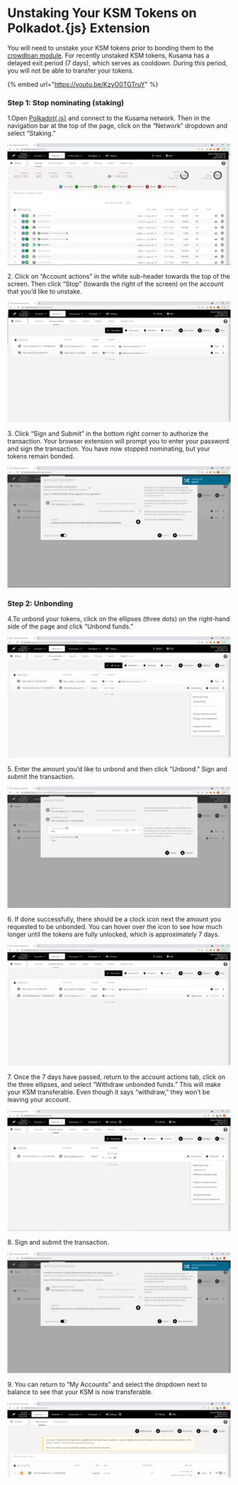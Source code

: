 # Unstaking Your KSM Tokens on Polkadot.{js} Extension

You will need to unstake your KSM tokens prior to bonding them to the [crowdloan module](../../). For recently unstaked KSM tokens, Kusama has a delayed exit period (7 days), which serves as cooldown. During this period, you will not be able to transfer your tokens.

{% embed url="https://youtu.be/KzyO0TGTruY" %}

### Step 1: Stop nominating (staking) <a href="#step-1-stop-nominating-staking" id="step-1-stop-nominating-staking"></a>

1.Open [Polkadot{.js}](https://polkadot.js.org/apps/#/explorer) and connect to the Kusama network. Then in the navigation bar at the top of the page, click on the “Network” dropdown and select “Staking.”

![](<../../../../.gitbook/assets/image-1 (1) (1).png>)

2\. Click on “Account actions” in the white sub-header towards the top of the screen. Then click “Stop” (towards the right of the screen) on the account that you’d like to unstake.

![](../../../../.gitbook/assets/image2.png)

3\. Click “Sign and Submit” in the bottom right corner to authorize the transaction. Your browser extension will prompt you to enter your password and sign the transaction. You have now stopped nominating, but your tokens remain bonded.

![](../../../../.gitbook/assets/image3.png)

### Step 2: Unbonding <a href="#step-2-unbonding" id="step-2-unbonding"></a>

4.To unbond your tokens, click on the ellipses (three dots) on the right-hand side of the page and click “Unbond funds.”

![](../../../../.gitbook/assets/image4.png)

5\. Enter the amount you’d like to unbond and then click “Unbond.” Sign and submit the transaction.

![](../../../../.gitbook/assets/image5.png)

6\. If done successfully, there should be a clock icon next the amount you requested to be unbonded. You can hover over the icon to see how much longer until the tokens are fully unlocked, which is approximately 7 days.

![](../../../../.gitbook/assets/image6.png)

7\. Once the 7 days have passed, return to the account actions tab, click on the three ellipses, and select “Withdraw unbonded funds.” This will make your KSM transferable. Even though it says “withdraw,” they won’t be leaving your account.

![](<../../../../.gitbook/assets/image (17).png>)

8\. Sign and submit the transaction.

![](<../../../../.gitbook/assets/image (11).png>)

9\. You can return to “My Accounts” and select the dropdown next to balance to see that your KSM is now transferable.

![](<../../../../.gitbook/assets/image (12).png>)
